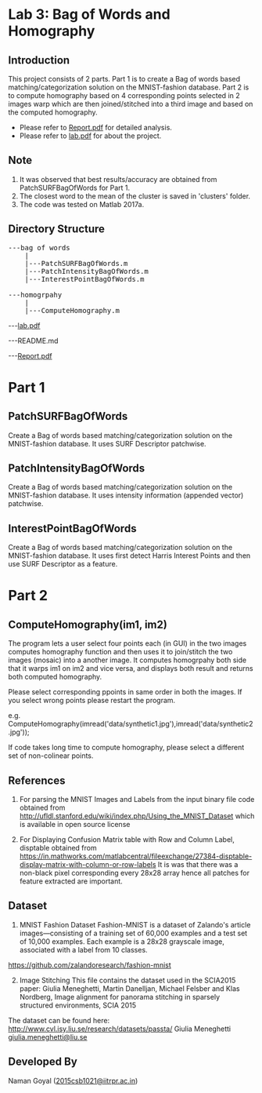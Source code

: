 Lab 3: Bag of Words and Homography
==================================


Introduction
------------
This project consists of 2 parts.
Part 1 is to create a Bag of words based matching/categorization solution on the MNIST-fashion database.
Part 2 is to compute homography based on 4 corresponding points selected in 2 images warp which are then joined/stitched into a third image and based on the computed homography.


* Please refer to [Report.pdf](Report.pdf) for detailed analysis.
* Please refer to [lab.pdf](lab.pdf) for about the project.


Note
----
1. It was observed that best results/accuracy are obtained from PatchSURFBagOfWords for Part 1.
2. The closest word to the mean of the cluster is saved in 'clusters' folder.
3. The code was tested on Matlab 2017a.

Directory Structure
-------------------
<pre>
---bag of words
	|
	|---PatchSURFBagOfWords.m
	|---PatchIntensityBagOfWords.m
	|---InterestPointBagOfWords.m

---homogrpahy
	|
	|---ComputeHomography.m
</pre>


---[lab.pdf](lab.pdf)

---README.md

---[Report.pdf](Report.pdf)


Part 1
======

PatchSURFBagOfWords
-------------------
Create a Bag of words based matching/categorization solution on the MNIST-fashion database.
It uses SURF Descriptor patchwise.

PatchIntensityBagOfWords
------------------------
Create a Bag of words based matching/categorization solution on the MNIST-fashion database.
It uses intensity information (appended vector) patchwise.

InterestPointBagOfWords
-----------------------
Create a Bag of words based matching/categorization solution on the MNIST-fashion database.
It uses first detect Harris Interest Points and then use SURF Descriptor as a feature.



Part 2
======

ComputeHomography(im1, im2)
---------------------------
The program lets a user select four points each (in GUI) in the two images computes homography function and then uses it to join/stitch the two images (mosaic) into a another image. It computes homogrpahy both side that it warps im1 on im2 and vice versa, and displays both result and returns both computed homography.

Please select corresponding ppoints in same order in both the images. If you select wrong points please restart the program.

e.g. 
ComputeHomography(imread('data/synthetic1.jpg'),imread('data/synthetic2.jpg'));

If code takes long time to compute homography, please select a different set of non-colinear points.

References
----------
1. For parsing the MNIST Images and Labels from the input binary file code obtained from
http://ufldl.stanford.edu/wiki/index.php/Using_the_MNIST_Dataset which is available in open source license

2. For Displaying Confusion Matrix table with Row and Column Label, disptable obtained from
https://in.mathworks.com/matlabcentral/fileexchange/27384-disptable-display-matrix-with-column-or-row-labels
It is was that there was a non-black pixel corresponding every 28x28 array hence all patches for feature extracted are important. 


Dataset
-------

1. MNIST Fashion Dataset
Fashion-MNIST is a dataset of Zalando's article images—consisting of a training set of 60,000 examples and a test set of 10,000 examples. Each example is a 28x28 grayscale image, associated with a label from 10 classes.

https://github.com/zalandoresearch/fashion-mnist

2. Image Stitching
This file contains the dataset used in the SCIA2015 paper:
Giulia Meneghetti, Martin Danelljan, Michael Felsber and Klas Nordberg, Image alignment for panorama stitching in sparsely structured environments, SCIA 2015

The dataset can be found here:
http://www.cvl.isy.liu.se/research/datasets/passta/
Giulia Meneghetti giulia.meneghetti@liu.se


Developed By
------------
Naman Goyal (2015csb1021@iitrpr.ac.in)
